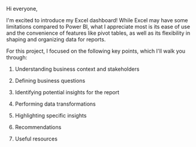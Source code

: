 
Hi everyone,

I'm excited to introduce my Excel dashboard! While Excel may have some limitations compared to Power BI, what I appreciate most is its ease of use and the convenience of features like pivot tables, as well as its flexibility in shaping and organizing data for reports.

For this project, I focused on the following key points, which I'll walk you through:

1. Understanding business context and stakeholders

2. Defining business questions

3. Identifying potential insights for the report

4. Performing data transformations

5. Highlighting specific insights

6. Recommendations

7. Useful resources



